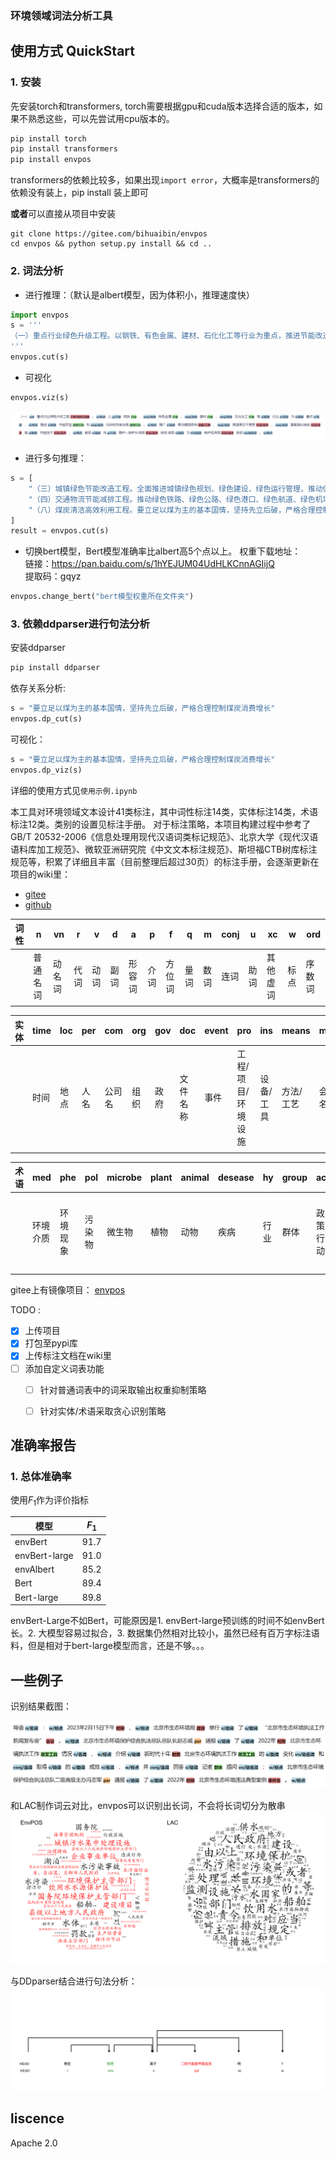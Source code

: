### 环境领域词法分析工具

## 使用方式 QuickStart

### 1. 安装
先安装torch和transformers,
torch需要根据gpu和cuda版本选择合适的版本，如果不熟悉这些，可以先尝试用cpu版本的。
```bash
pip install torch
pip install transformers
pip install envpos
```
transformers的依赖比较多，如果出现`import error`，大概率是transformers的依赖没有装上，pip install 装上即可

**或者**可以直接从项目中安装
```
git clone https://gitee.com/bihuaibin/envpos
cd envpos && python setup.py install && cd ..
```

### 2. 词法分析
- 进行推理：（默认是albert模型，因为体积小，推理速度快）
```python
import envpos
s = '''
（一）重点行业绿色升级工程。以钢铁、有色金属、建材、石化化工等行业为重点，推进节能改造和污染物深度治理。推广高效精馏系统、高温高压干熄焦、富氧强化熔炼等节能技术，鼓励将高炉—转炉长流程炼钢转型为电炉短流程炼钢。
'''
envpos.cut(s)
```

- 可视化
```python
envpos.viz(s)
```
![](fig/viz.png)

- 进行多句推理：
```python
s = [
    "（三）城镇绿色节能改造工程。全面推进城镇绿色规划、绿色建设、绿色运行管理，推动低碳城市、韧性城市、海绵城市、“无废城市”建设。",
    "（四）交通物流节能减排工程。推动绿色铁路、绿色公路、绿色港口、绿色航道、绿色机场建设，有序推进充换电、加注（气）、加氢、港口机场岸电等基础设施建设。",
    "（八）煤炭清洁高效利用工程。要立足以煤为主的基本国情，坚持先立后破，严格合理控制煤炭消费增长，抓好煤炭清洁高效利用，推进存量煤电机组节煤降耗改造、供热改造、灵活性改造“三改联动”，持续推动煤电机组超低排放改造。"
]
result = envpos.cut(s)
```

- 切换bert模型，Bert模型准确率比albert高5个点以上。
权重下载地址：  
链接：https://pan.baidu.com/s/1hYEJUM04UdHLKCnnAGIijQ     
提取码：gqyz     
```python
envpos.change_bert("bert模型权重所在文件夹")
```


### 3. 依赖ddparser进行句法分析
安装ddparser
```bash
pip install ddparser
```
依存关系分析:
```python
s = "要立足以煤为主的基本国情，坚持先立后破，严格合理控制煤炭消费增长"
envpos.dp_cut(s)
```

可视化：
```python
s = "要立足以煤为主的基本国情，坚持先立后破，严格合理控制煤炭消费增长"
envpos.dp_viz(s)
```

详细的使用方式见`使用示例.ipynb`


本工具对环境领域文本设计41类标注，其中词性标注14类，实体标注14类，术语标注12类。类别的设置见标注手册。
对于标注策略，本项目构建过程中参考了GB/T 20532-2006《信息处理用现代汉语词类标记规范》、北京大学《现代汉语语料库加工规范》、微软亚洲研究院《中文文本标注规范》、斯坦福CTB树库标注规范等，积累了详细且丰富（目前整理后超过30页）的标注手册，会逐渐更新在项目的wiki里：
- [gitee](https://gitee.com/bihuaibin/envpos/wikis/环境词法标注手册)
- [github](https://github.com/celtics1863/envpos/wikis/环境词法标注手册)


| 词性 | n        | vn     | r    | v    | d    | a      | p    | f      | q    | m    | conj | u    | xc       | w    | ord |
| ---- | -------- | ------ | ---- | ---- | ---- | ------ | ---- | ------ | ---- | ---- | ---- | ---- | -------- | ---- | ---- |
|      | 普通名词 | 动名词 | 代词 | 动词 | 副词 | 形容词 | 介词 | 方位词 | 量词 | 数词 | 连词 | 助词 | 其他虚词 | 标点 | 序数词 |
|      |          |        |      |      |      |        |      |        |      |      |      |      |          |      |       |

| 实体 | time | loc  | per  | com    | org  | gov  | doc      | event | pro                            | ins             | means           | meet   | code | c              |
| ---- | ---- | ---- | ---- | ------ | ---- | ---- | -------- | ----- | ------------------------------ | --------------- | --------------- | ------ | ---- | -------------- |
|      | 时间 | 地点 | 人名 | 公司名 | 组织 | 政府 | 文件名称 | 事件  | 工程/<br />项目/<br />环境设施 | 设备/<br />工具 | 方法/<br />工艺 | 会议名 | 编码 | 其他<br />专名 |
|      |      |      |      |        |      |      |          |       |                                |                 |                 |        |      |                |

| 术语 | med            | phe            | pol    | microbe | plant | animal | desease | hy   | group | act            | policy         | b    | env                |
| ---- | -------------- | -------------- | ------ | ------- | ----- | ------ | ------- | ---- | ----- | -------------- | -------------- | ---- | ------------------ |
|      | 环境<br />介质 | 环境<br />现象 | 污染物 | 微生物  | 植物  | 动物   | 疾病    | 行业 | 群体  | 政策<br />行动 | 政策<br />工具 | 属性 | 其他<br />环境术语 |
|      |                |                |        |         |       |        |         |      |       |                |                |      |                    |


gitee上有镜像项目：
[envpos](https://gitee.com/bihuaibin/envpos)

TODO :
- [x] 上传项目
- [x] 打包至pypi库
- [x] 上传标注文档在wiki里
- [ ] 添加自定义词表功能
  - [ ] 针对普通词表中的词采取输出权重抑制策略
  - [ ] 针对实体/术语采取贪心识别策略



## 准确率报告
### 1. 总体准确率
使用$F_1$作为评价指标

| 模型 | $F_1$ | 
| ---- | ---- |
| envBert | 91.7 |
| envBert-large | 91.0 |
| envAlbert | 85.2 |
| Bert | 89.4 |
| Bert-large | 89.8 |

envBert-Large不如Bert，可能原因是1. envBert-large预训练的时间不如envBert长。2. 大模型容易过拟合，3. 数据集仍然相对比较小，虽然已经有百万字标注语料，但是相对于bert-large模型而言，还是不够。。。




## 一些例子

识别结果截图：

![](fig/recognize.png)



和LAC制作词云对比，envpos可以识别出长词，不会将长词切分为散串
![envpos结果](fig/compare.png)


与DDparser结合进行句法分析：
![](fig/ddparser.svg)


## liscence

Apache 2.0


